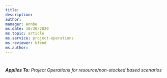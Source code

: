 ```yaml
---
title: 
description: 
author: 
manager: Annbe
ms.date: 10/30/2020
ms.topic: article
ms.service: project-operations
ms.reviewer: kfend 
ms.author: 
---
```


# 

_**Applies To:** Project Operations for resource/non-stocked based scenarios_
